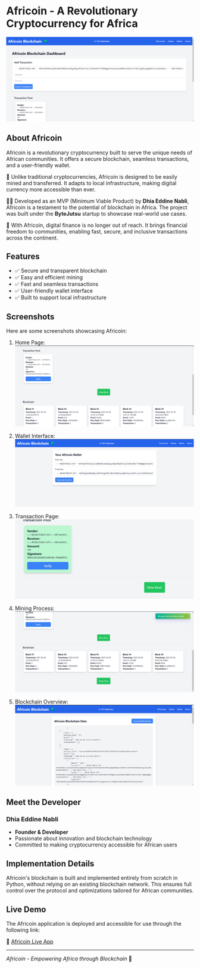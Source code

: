 # Africoin - A Revolutionary Cryptocurrency for Africa

![Africoin](screenshots/screenshot_0.png)

## About Africoin
Africoin is a revolutionary cryptocurrency built to serve the unique needs of African communities. It offers a secure blockchain, seamless transactions, and a user-friendly wallet.

🚀 Unlike traditional cryptocurrencies, Africoin is designed to be easily mined and transferred. It adapts to local infrastructure, making digital currency more accessible than ever.

👨‍💻 Developed as an MVP (Minimum Viable Product) by **Dhia Eddine Nabli**, Africoin is a testament to the potential of blockchain in Africa. The project was built under the **ByteJutsu** startup to showcase real-world use cases.

🌱 With Africoin, digital finance is no longer out of reach. It brings financial freedom to communities, enabling fast, secure, and inclusive transactions across the continent.

## Features
- ✅ Secure and transparent blockchain
- ✅ Easy and efficient mining
- ✅ Fast and seamless transactions
- ✅ User-friendly wallet interface
- ✅ Built to support local infrastructure

## Screenshots
Here are some screenshots showcasing Africoin:

1. Home Page:
   ![Home Page](screenshots/screenshot_1.png)

2. Wallet Interface:
   ![Wallet](screenshots/screenshot_6.png)

3. Transaction Page:
   ![Transaction](screenshots/screenshot_2.png)

4. Mining Process:
   ![Mining](screenshots/screenshot_3.png)

5. Blockchain Overview:
   ![Blockchain Overview](screenshots/screenshot_4.png)

## Meet the Developer
### Dhia Eddine Nabli
- **Founder & Developer**
- Passionate about innovation and blockchain technology
- Committed to making cryptocurrency accessible for African users

## Implementation Details
Africoin's blockchain is built and implemented entirely from scratch in Python, without relying on an existing blockchain network. This ensures full control over the protocol and optimizations tailored for African communities.

## Live Demo
The Africoin application is deployed and accessible for use through the following link:

🔗 [Africoin Live App](https://dnabli007.pythonanywhere.com/)

---
_Africoin - Empowering Africa through Blockchain_ 🚀

